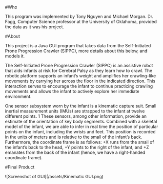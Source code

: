 #Who

This program was implemented by Tony Nguyen and Michael Morgan. Dr. Fagg, Computer Science
professor at the University of Oklahoma, provided the data as it was his project.

#About

This project is a Java GUI program that takes data from the Self-Initiated Prone
Progression Crawler (SIPPC), more details about this below, and models it.

The Self-Initiated Prone Progression Crawler (SIPPC) is an assistive robot that aids
infants at risk for Cerebral Palsy as they learn how to crawl. The robotic platform
supports an infant’s weight and amplifies her crawling-like movements by carrying
her across the floor in the indicated direction. This interaction serves to encourage
the infant to continue practicing crawling movements and allows the infant to actively
explore her immediate environment.

One sensor subsystem worn by the infant is a kinematic capture suit. Small inertial measurement units (IMUs) are strapped to the infant at twelve different points.
1
These sensors, among other information, provide an estimate of the orientation of
key body segments. Combined with a skeletal model of the infant, we are able to
infer in real time the position of particular points on the infant, including the wrists
and feet. This position is recorded in the units of meters and is relative to the small
of the infant’s back. Furthermore, the coordinate frame is as follows: +X runs from
the small of the infant’s back to the head, +Y points to the right of the infant, and
+Z emanates from the back of the infant (hence, we have a right-handed coordinate
frame).

#Final Product

![Screenshot of GUI](/assets/Kinematic GUI.png)
